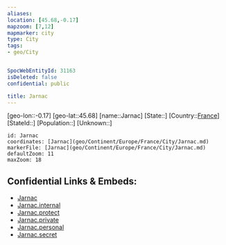 ```yaml
---
aliases: 
location: [45.68,-0.17]
mapzoom: [7,12] 
mapmarker: city 
type: City
tags:
- geo/City


SpocWebEntityId: 31163
isDeleted: false
confidential: public

title: Jarnac
---
```

[geo-lon::-0.17]
[geo-lat::45.68]
[name::Jarnac]
[State::]
[Country::[France](geo/Continent/Europe/France.md)]
[StateId::]
[Population::]
[Unknown::]


```leaflet
id: Jarnac
coordinates: [Jarnac](geo/Continent/Europe/France/City/Jarnac.md)
markerFile: [Jarnac](geo/Continent/Europe/France/City/Jarnac.md)
defaultZoom: 11 
maxZoom: 18
```


## Confidential Links & Embeds: 
- [Jarnac](../../../../../../_public/geo/Continent/Europe/France/City/Jarnac.md) 
- [Jarnac.internal](../../../../../../_internal/geo/Continent/Europe/France/City/Jarnac.internal.md) 
- [Jarnac.protect](../../../../../../_protect/geo/Continent/Europe/France/City/Jarnac.protect.md) 
- [Jarnac.private](../../../../../../_private/geo/Continent/Europe/France/City/Jarnac.private.md) 
- [Jarnac.personal](../../../../../../_personal/geo/Continent/Europe/France/City/Jarnac.personal.md) 
- [Jarnac.secret](../../../../../../_secret/geo/Continent/Europe/France/City/Jarnac.secret.md) 
